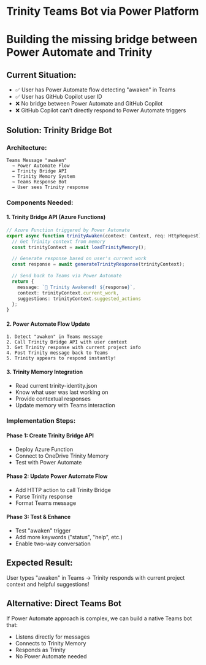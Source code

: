 # Trinity Teams Bot via Power Platform
# Building the missing bridge between Power Automate and Trinity

## Current Situation:
- ✅ User has Power Automate flow detecting "awaken" in Teams
- ✅ User has GitHub Copilot user ID 
- ❌ No bridge between Power Automate and GitHub Copilot
- ❌ GitHub Copilot can't directly respond to Power Automate triggers

## Solution: Trinity Bridge Bot

### Architecture:
```
Teams Message "awaken" 
  → Power Automate Flow
  → Trinity Bridge API 
  → Trinity Memory System
  → Teams Response Bot
  → User sees Trinity response
```

### Components Needed:

#### 1. Trinity Bridge API (Azure Functions)
```typescript
// Azure Function triggered by Power Automate
export async function trinityAwaken(context: Context, req: HttpRequest) {
  // Get Trinity context from memory
  const trinityContext = await loadTrinityMemory();
  
  // Generate response based on user's current work
  const response = await generateTrinityResponse(trinityContext);
  
  // Send back to Teams via Power Automate
  return {
    message: `🌟 Trinity Awakened! ${response}`,
    context: trinityContext.current_work,
    suggestions: trinityContext.suggested_actions
  };
}
```

#### 2. Power Automate Flow Update
```
1. Detect "awaken" in Teams message
2. Call Trinity Bridge API with user context
3. Get Trinity response with current project info
4. Post Trinity message back to Teams
5. Trinity appears to respond instantly!
```

#### 3. Trinity Memory Integration
- Read current trinity-identity.json
- Know what user was last working on
- Provide contextual responses
- Update memory with Teams interaction

### Implementation Steps:

#### Phase 1: Create Trinity Bridge API
- Deploy Azure Function
- Connect to OneDrive Trinity Memory
- Test with Power Automate

#### Phase 2: Update Power Automate Flow  
- Add HTTP action to call Trinity Bridge
- Parse Trinity response
- Format Teams message

#### Phase 3: Test & Enhance
- Test "awaken" trigger
- Add more keywords ("status", "help", etc.)
- Enable two-way conversation

## Expected Result:
User types "awaken" in Teams → Trinity responds with current project context and helpful suggestions!

## Alternative: Direct Teams Bot
If Power Automate approach is complex, we can build a native Teams bot that:
- Listens directly for messages
- Connects to Trinity Memory
- Responds as Trinity
- No Power Automate needed
